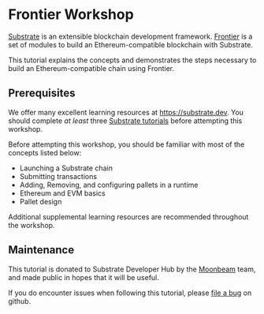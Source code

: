 # Frontier Workshop

[Substrate](https://substrate.dev) is an extensible blockchain development framework. [Frontier](https://github.com/paritytech/frontier) is a set of modules to build an Ethereum-compatible blockchain with Substrate. 

This tutorial explains the concepts and demonstrates the steps necessary to build an Ethereum-compatible chain using Frontier.

## Prerequisites

We offer many excellent learning resources at https://substrate.dev. You should complete _at least_ three [Substrate tutorials](https://substrate.dev/tutorials) before attempting this workshop.

Before attempting this workshop, you should be familiar with most of the concepts listed below:

* Launching a Substrate chain
* Submitting transactions
* Adding, Removing, and configuring pallets in a runtime
* Ethereum and EVM basics
* Pallet design

Additional supplemental learning resources are recommended throughout the workshop.

## Maintenance

This tutorial is donated to Substrate Developer Hub by the [Moonbeam](https://moonbeam.network/) team, and made public in hopes that it will be useful.

If you do encounter issues when following this tutorial, please [file a bug](https://github.com/substrate-developer-hub/frontier-workshop/issues/new) on github.
